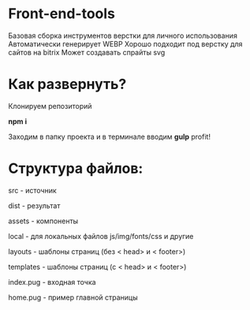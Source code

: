 # Front-end-tools

Базовая сборка инструментов верстки для личного использования
Автоматически генерирует WEBP
Хорошо подходит под верстку для сайтов на bitrix
Может создавать спрайты svg

# Как развернуть?

Клонируем репозиторий

**npm i**

Заходим в папку проекта и в терминале вводим **gulp**
profit!


# Структура файлов:

src - источник

dist - результат

assets - компоненты

local - для локальных файлов js/img/fonts/css и другие

layouts - шаблоны страниц (без < head> и < footer>)

templates - шаблоны страниц (с < head> и < footer>)

index.pug - входная точка

home.pug - пример главной страницы
